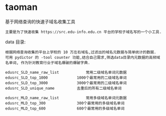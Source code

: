 # taoman
基于网络查询的快速子域名收集工具

    主要是为了快速收集 https://src.edu-info.edu.cn 平台的学校子域名写的一个小工具.

data 目录:  

    根据网络查询收集的平台上学校的 10 万左右域名,过滤出的域名元数据与简单统计的数据.
    可用 pydictor 的 -tool counter 功能,结合自己需求,筛选data目录内元数据的高频域名单词, 作为针对教育行业子域名爆破的爆破字典.


```
edusrc_SLD_name_raw_list			常用二级域名单词元数据
edusrc_SLD_top_1000				1000个最常用的二级域名单词
edusrc_SLD_top_3000				3000个最常用的二级域名单词
edusrc_SLD_unique_name			去重后的所有二级域名单词

edusrc_MLD_name_raw_list			常用多级域名单词元数据
edusrc_MLD_top_300				300个最常用的多级域名单词
edusrc_MLD_top_600				600个最常用的多级域名单词
```